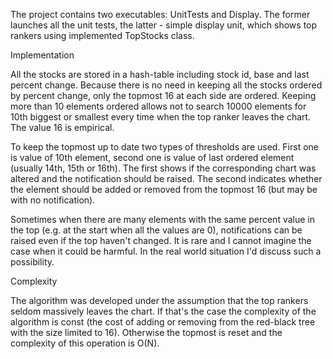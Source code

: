 The project contains two executables: UnitTests and Display. The former launches all the unit tests, the latter - simple display unit, which shows top rankers using implemented TopStocks class.

Implementation

All the stocks are stored in a hash-table including stock id, base and last percent change. Because there is no need in keeping all the stocks ordered by percent change, only the topmost 16 at each side are ordered. Keeping more than 10 elements ordered allows not to search 10000 elements for 10th biggest or smallest every time when the top ranker leaves the chart. The value 16 is empirical.

To keep the topmost up to date two types of thresholds are used. First one is value of 10th element, second one is value of last ordered element (usually 14th, 15th or 16th). The first shows if the corresponding chart was altered and the notification should be raised. The second indicates whether the element should be added or removed from the topmost 16 (but may be with no notification).

Sometimes when there are many elements with the same percent value in the top (e.g. at the start when all the values are 0), notifications can be raised even if the top haven't changed. It is rare and I cannot imagine the case when it could be harmful. In the real world situation I'd discuss such a possibility.

Complexity

The algorithm was developed under the assumption that the top rankers seldom massively leaves the chart. If that's the case the complexity of the algorithm is const (the cost of adding or removing from the red-black tree with the size limited to 16). Otherwise the topmost is reset and the complexity of this operation is O(N).
